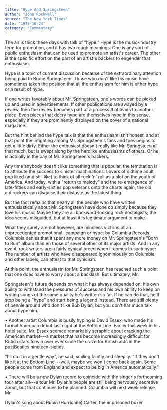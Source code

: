 ```yaml
---
title: "Hype And Springsteen"
author: "John Rockwell"
source: "The New York Times"
date: "1975-10-24"
category: "Commentary"
---
```


The air is thick these days with talk of "hype." Hype is the music-industry term for promotion, and it has two rough meanings. One is any sort of public enthusiasm that can be used to promote an artist's career. The other is the specific effort on the part of an artist's backers to engender that enthusiasm.

Hype is a topic of current discussion because of the extraordinary attention being paid to Bruce Springsteen. Those who don't like his music have sometimes taken the position that all the enthusiasm for him is either hype or a result of hype.

If one writes favorably about Mr. Springsteen, one's words can be picked up and used in advertisements. If other publications are swayed by a review, then the review becomes part of a process that leads to another piece. Even pieces that decry hype are themselves hype in this sense, especially if they are prominently displayed on the cover of a national magazine.

But the hint behind the hype talk is that the enthusiasm isn't honest, and at that point the infighting among Mr. Springsteen's fans and foes begins to get a little dirty. Either the enthusiast doesn't really like Mr. Springsteen all that much, but is swept along by the herdlike enthusiasms of others. Or he is actually in the pay of Mr. Springsteen's backers.

Any time anybody doesn't like something that is popular, the temptation is to attribute the success to sinister machinations. Lovers of oldtime adult pop liked (and still like) to think of all rock 'n' roll as a plot on the youth of America. And today, with a "return to melody" and the re-emergence of late-fifties and early-sixties pop veterans onto the charts again, the old antirockers can disguise their distaste as the latest thing.

But the fact remains that nearly all the people who have written enthusiastically about Mr. Springsteen have done co simply because they love his music. Maybe they are all backward-looking rock nostalgists; the idea seems misguided, but at least it is legitimate argument to make.

What they surely are not however, are mindless v:ctirns of an unprecedented promotional -campaign or hype. by Columbia Records. Columbia denies that it spent any more money on Mr. Springsteen's "Born to Run" album than en those of several other of its major artists. And in any event, rock writers are a fairly cynical breed when it comes to such hype: The number of artists who have disappeared ignominiously on Columbia and other labels, can attest to that cynicism.

At this point, the enthusiasm for Mr. Springsteen has reached such a point that one does have to worry about a backlash. But ultimately, Mr.

Springsteen's future depends on what it has always depended on: his own ability to withstand the pressures of success and his own ability to keep on writing songs of the same quality he's written so far. If he can do that, he'll stop being a "hype" and start being a legend instead. There are still plenty of pennle around who don't like Bob Dylan, but you don't har much talk about hype him.

• Another artist Columbia is busily hyping is David Essex, who made his formal American debut last night at the Bottom Line. Earlier this week in his hotel suite, Mr. Essex seemed remarkably seraphic about cracking the American market---a market that has become increasingly difficult for British stars to win over ever since the craze for British acts in the postBeatles nineteen-sixties.

"I'll do it in a gentle way", he said, smiling faintly and sleepily. "If they don't like it at the Bottom Line---well, maybe we won't come back again. Some people come from England and expect to be big in America automatically."

• There will be a new Dylan record to coincide with the singer's forthcoming tour after all---a tour Mr. Dylan's people are still being nervously secretive about, but that continues to be planned. Columbia will next week release Mr.

Dylan's song about Rubin (Hurricane) Carter, the imprisoned boxer.
